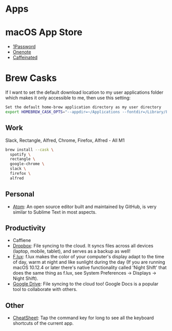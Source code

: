 # Apps

# macOS App Store

- [1Password](https://agilebits.com/onepassword)
- [Onenote](https://apps.apple.com/us/app/microsoft-onenote/id784801555?mt=12)
- [Caffeinated](https://caffeinated.app) 

# Brew Casks

If I want to set the default download location to my user applications folder which makes it only accessible to me, then use this setting:

```sh
Set the default home-brew application directory as my user directory
export HOMEBREW_CASK_OPTS="--appdir=~/Applications --fontdir=/Library/Fonts"
```

## Work
Slack, Rectangle, Alfred, Chrome, Firefox, Alfred - All M1

```sh
brew install --cask \
  spotify \
  rectangle \
  google-chrome \
  slack \
  firefox \
  alfred
```

## Personal 

- [Atom](https://atom.io/): An open source editor built and maintained by GitHub, is very similar to Sublime Text in most aspects.

## Productivity


- Caffiene 
- [Dropbox](https://www.dropbox.com/): File syncing to the cloud. It syncs files across all devices (laptop, mobile, tablet), and serves as a backup as well!
- [F.lux](https://justgetflux.com/): f.lux makes the color of your computer's display adapt to the time of day, warm at night and like sunlight during the day (If you are running macOS 10.12.4 or later there's native functionality called 'Night Shift' that does the same thing as f.lux, see System Preferences -> Displays -> Night Shift).
- [Google Drive](https://drive.google.com/): File syncing to the cloud too! Google Docs is a popular tool to collaborate with others.


## Other

- [CheatSheet](https://mediaatelier.com/CheatSheet/): Tap the command key for long to see all the keyboard shortcuts of the current app.

